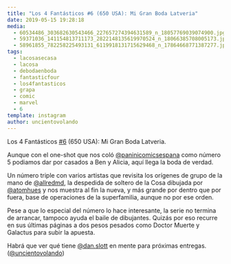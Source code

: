 ```yaml
---
title: "Los 4 Fantásticos #6 (650 USA): Mi Gran Boda Latveria"
date: 2019-05-15 19:28:18
media: 
  - 60534486_303682630543466_227657274394631589_n_18057769039074900.jpg
  - 59371036_141154813711173_2822148135619970524_n_18066385708005173.jpg
  - 58961855_782258225493131_6119918131715629468_n_17864668771387277.jpg
tags: 
  - lacosasecasa
  - lacosa
  - debodaenboda
  - fantasticfour
  - los4fantasticos
  - grapa
  - comic
  - marvel
  - 6
template: instagram
author: uncientovolando
---
```


Los 4 Fantásticos [#6](/tags/6) (650 USA): Mi Gran Boda Latveria.

Aunque con el one-shot que nos coló [@paninicomicsespana](https://instagram.com/paninicomicsespana) como número 5 podiamos dar por casados a Ben y Alicia, aquí llega la boda de verdad.

Un número triple con varios artistas que revisita los orígenes de grupo de la mano de [@allredmd](https://instagram.com/allredmd), la despedida de soltero de la Cosa dibujada por [@atomhues](https://instagram.com/atomhues) y nos muestra al fin la nueva, y más grande por dentro que por fuera, base de operaciones de la superfamilia, aunque no por ese orden.

Pese a que lo especial del número lo hace interesante, la serie no termina de arrancar, tampoco ayuda el baile de dibujantes. Quizás por eso recurre en sus últimas páginas a dos pesos pesados como Doctor Muerte y Galactus para subir la apuesta.

Habrá que ver qué tiene [@dan.slott](https://instagram.com/dan.slott) en mente para próximas entregas. ([@uncientovolando](https://instagram.com/uncientovolando))







